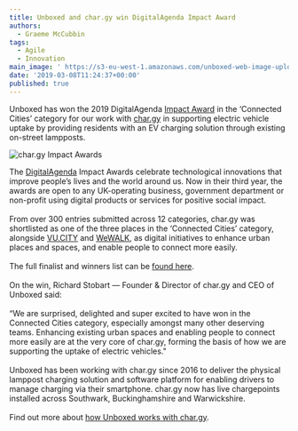 ```yaml
---
title: Unboxed and char.gy win DigitalAgenda Impact Award
authors:
  - Graeme McCubbin
tags:
  - Agile
  - Innovation
main_image: ' https://s3-eu-west-1.amazonaws.com/unboxed-web-image-uploader/6d6717433249203eb7734efa63783691.jpg'
date: '2019-03-08T11:24:37+00:00'
published: true
---
```

Unboxed has won the 2019 DigitalAgenda [Impact Award](https://www.impact-awards.co.uk/) in the ‘Connected Cities’ category for our work with [char.gy](https://char.gy/) in supporting electric vehicle uptake by providing residents with an EV charging solution through existing on-street lampposts.

![char.gy Impact Awards](https://s3-eu-west-1.amazonaws.com/unboxed-web-image-uploader/6d6717433249203eb7734efa63783691.jpg)

The [DigitalAgenda](https://digitalagenda.io/) Impact Awards celebrate technological innovations that improve people’s lives and the world around us. Now in their third year, the awards are open to any UK-operating business, government department or non-profit using digital products or services for positive social impact.\
\
From over 300 entries submitted across 12 categories, char.gy was shortlisted as one of the three places in the ‘Connected Cities’ category, alongside [VU.CITY](https://vu.city/) and [WeWALK](https://wewalk.io/), as digital initiatives to enhance urban places and spaces, and enable people to connect more easily.\
\
The full finalist and winners list can be [found here](https://www.impact-awards.co.uk/finalists).\
\
On the win, Richard Stobart — Founder & Director of char.gy and CEO of Unboxed said:\
\
“We are surprised, delighted and super excited to have won in the Connected Cities category, especially amongst many other deserving teams. Enhancing existing urban spaces and enabling people to connect more easily are at the very core of char.gy, forming the basis of how we are supporting the uptake of electric vehicles."\
\
Unboxed has been working with char.gy since 2016 to deliver the physical lamppost charging solution and software platform for enabling drivers to manage charging via their smartphone. char.gy now has live chargepoints installed across Southwark, Buckinghamshire and Warwickshire.\
\
Find out more about [how Unboxed works with char.gy](https://unboxed.co/product-stories/chargy/).
